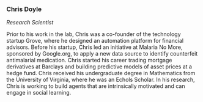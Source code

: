 ### Chris Doyle

_Research Scientist_

Prior to his work in the lab, Chris was a co-founder of the technology startup Grove, where he designed an automation platform for financial advisors. Before his startup, Chris led an initiative at Malaria No More, sponsored by Google.org, to apply a new data source to identify counterfeit antimalarial medication. Chris started his career trading mortgage derivatives at Barclays and building predictive models of asset prices at a hedge fund. Chris received his undergraduate degree in Mathematics from the University of Virginia, where he was an Echols Scholar. In his research, Chris is working to build agents that are intrinsically motivated and can engage in social learning.
